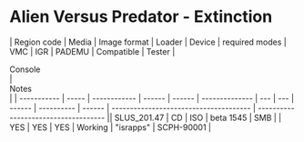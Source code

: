 # Alien Versus Predator - Extinction
| Region code | Media | Image format | Loader | Device | required modes | VMC | IGR | PADEMU | Compatible | Tester | <div style="width:190px">Console</div> | <div style="width:490px">Notes</div> |
| ----------- | ----- | ------------ | ------ | ------ | -------------- | --- | --- | ------ | ---------- | ------ | -------------------------------------- | ------------------------------------ || SLUS_201.47 | CD | ISO | beta 1545 | SMB |  | YES | YES | YES | Working | "israpps" | SCPH-90001 |  
